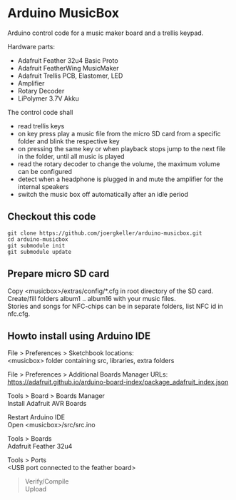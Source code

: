 # Arduino MusicBox

Arduino control code for a music maker board and a trellis keypad.

Hardware parts:
* Adafruit Feather 32u4 Basic Proto
* Adafruit FeatherWing MusicMaker
* Adafruit Trellis PCB, Elastomer, LED
* Amplifier
* Rotary Decoder
* LiPolymer 3.7V Akku

The control code shall
* read trellis keys
* on key press play a music file from the micro SD card from a specific folder and blink the respective key
* on pressing the same key or when playback stops jump to the next file in the folder, until all music is played
* read the rotary decoder to change the volume, the maximum volume can be configured
* detect when a headphone is plugged in and mute the amplifier for the internal speakers
* switch the music box  off automatically after an idle period


## Checkout this code
```
git clone https://github.com/joergkeller/arduino-musicbox.git
cd arduino-musicbox
git submodule init
git submodule update
```

## Prepare micro SD card
Copy \<musicbox\>/extras/config/*.cfg in root directory of the SD card.\
Create/fill folders album1 .. album16 with your music files.\
Stories and songs for NFC-chips can be in separate folders, list NFC id in nfc.cfg.


## Howto install using Arduino IDE

File > Preferences > Sketchbook locations:\
\<musicbox\> folder containing src, libraries, extra folders

File > Preferences > Additional Boards Manager URLs:\
https://adafruit.github.io/arduino-board-index/package_adafruit_index.json

Tools > Board > Boards Manager\
 Install Adafruit AVR Boards

Restart Arduino IDE\
Open \<musicbox\>/src/src.ino

Tools > Boards\
 Adafruit Feather 32u4

Tools > Ports\
\<USB port connected to the feather board\>

> Verify/Compile\
> Upload
